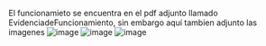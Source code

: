 El funcionamieto se encuentra en el pdf adjunto llamado EvidenciadeFuncionamiento, sin embargo aquí tambien adjunto las imagenes
![image](https://github.com/user-attachments/assets/93922dfc-aaa1-4ba0-8223-9dba1bfe733c)
![image](https://github.com/user-attachments/assets/7b3659f4-b49d-48ba-851c-6ed218e5146d)
![image](https://github.com/user-attachments/assets/c0a6806e-ba31-494d-bc2f-07121b4a36ff)


